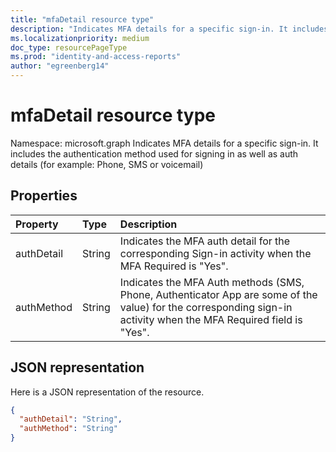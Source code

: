 ```yaml
---
title: "mfaDetail resource type"
description: "Indicates MFA details for a specific sign-in. It includes the authentication method used for signing in as well as auth details (for example: Phone, SMS or voicemail) "
ms.localizationpriority: medium
doc_type: resourcePageType
ms.prod: "identity-and-access-reports"
author: "egreenberg14"
---
```


# mfaDetail resource type

Namespace: microsoft.graph
Indicates MFA details for a specific sign-in. It includes the authentication method used for signing in as well as auth details (for example: Phone, SMS or voicemail)



## Properties
| Property	   | Type	|Description|
|:---------------|:--------|:----------|
|authDetail|String|Indicates the MFA auth detail for the corresponding Sign-in activity when the MFA Required is "Yes".|
|authMethod|String|Indicates the MFA Auth methods (SMS, Phone, Authenticator App are some of the value) for the corresponding sign-in activity when the MFA Required field is "Yes".|

## JSON representation

Here is a JSON representation of the resource.

<!-- {
  "blockType": "resource",
  "optionalProperties": [

  ],
  "@odata.type": "microsoft.graph.mfaDetail"
}-->

```json
{
  "authDetail": "String",
  "authMethod": "String"
}

```

<!-- uuid: 8fcb5dbc-d5aa-4681-8e31-b001d5168d79
2015-10-25 14:57:30 UTC -->
<!-- {
  "type": "#page.annotation",
  "description": "mfaDetail resource",
  "keywords": "",
  "section": "documentation",
  "tocPath": ""
}-->


